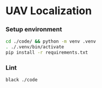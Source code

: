 # UAV Localization

### Setup environment

```bash
cd ./code/ && python -m venv .venv
. ./.venv/bin/activate
pip install -r requirements.txt
```

### Lint

```bash
black ./code
```
